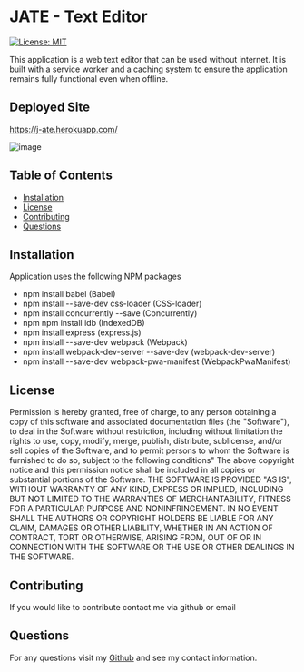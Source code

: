 # JATE - Text Editor

[![License: MIT](https://img.shields.io/badge/License-MIT-yellow.svg)](https://opensource.org/licenses/MIT)<br>

This application is a web text editor that can be used without internet. It is built with a service worker and a caching system to ensure the application remains fully functional even when offline.

## Deployed Site

https://j-ate.herokuapp.com/

![image](https://user-images.githubusercontent.com/111102789/222491906-dbe3522b-b3f2-497c-90c9-96cadb19bfeb.png)

## Table of Contents

- [Installation](#installation)
- [License](#license)
- [Contributing](#contributing)
- [Questions](#questions)

## Installation

Application uses the following NPM packages

- npm install babel (Babel)
- npm install --save-dev css-loader (CSS-loader)
- npm install concurrently --save (Concurrently)
- npm npm install idb (IndexedDB)
- npm install express (express.js)
- npm install --save-dev webpack (Webpack)
- npm install webpack-dev-server --save-dev (webpack-dev-server)
- npm install --save-dev webpack-pwa-manifest (WebpackPwaManifest)

## License

Permission is hereby granted, free of charge, to any person obtaining a copy of this software and associated documentation files (the "Software"), to deal in the Software without restriction, including without limitation the rights to use, copy, modify, merge, publish, distribute, sublicense, and/or sell copies of the Software, and to permit persons to whom the Software is furnished to do so, subject to the following conditions" The above copyright notice and this permission notice shall be included in all copies or substantial portions of the Software.
THE SOFTWARE IS PROVIDED "AS IS", WITHOUT WARRANTY OF ANY KIND, EXPRESS OR IMPLIED, INCLUDING BUT NOT LIMITED TO THE WARRANTIES OF MERCHANTABILITY, FITNESS FOR A PARTICULAR PURPOSE AND NONINFRINGEMENT. IN NO EVENT SHALL THE AUTHORS OR COPYRIGHT HOLDERS BE LIABLE FOR ANY CLAIM, DAMAGES OR OTHER LIABILITY, WHETHER IN AN ACTION OF CONTRACT, TORT OR OTHERWISE, ARISING FROM, OUT OF OR IN CONNECTION WITH THE SOFTWARE OR THE USE OR OTHER DEALINGS IN THE SOFTWARE.

## Contributing

If you would like to contribute contact me via github or email

## Questions

For any questions visit my [Github](https://github.com/calebcarnett) and see my contact information.
